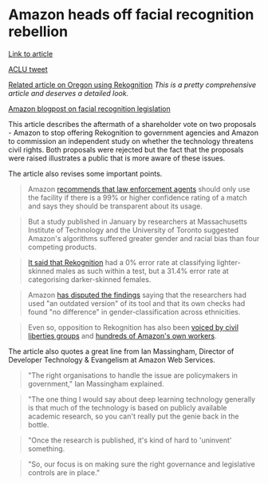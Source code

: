 # Amazon heads off facial recognition rebellion

[Link to article](https://www.bbc.com/news/technology-48339142)

[ACLU tweet](https://twitter.com/ACLU/status/1131228523186802688)

[Related article on Oregon using Rekognition](https://www.washingtonpost.com/technology/2019/04/30/amazons-facial-recognition-technology-is-supercharging-local-police/) *This is a pretty comprehensive article and deserves a detailed look.*

[Amazon blogpost on facial recognition legislation](https://aws.amazon.com/blogs/machine-learning/some-thoughts-on-facial-recognition-legislation/)

This article describes the aftermath of a shareholder vote on two proposals - Amazon to stop offering Rekognition to government agencies and Amazon to commission an independent study on whether the technology threatens civil rights. Both proposals were rejected but the fact that the proposals were raised illustrates a public that is more aware of these issues.

The article also revises some important points.

> Amazon [recommends that law enforcement agents](https://aws.amazon.com/blogs/machine-learning/some-thoughts-on-facial-recognition-legislation/) should only use the facility if there is a 99% or higher confidence rating of a match and says they should be transparent about its usage.

> But a study published in January by researchers at Massachusetts Institute of Technology and the University of Toronto suggested Amazon's algorithms suffered greater gender and racial bias than four competing products.

> [It said that Rekognition](http://www.aies-conference.com/wp-content/uploads/2019/01/AIES-19_paper_223.pdf) had a 0% error rate at classifying lighter-skinned males as such within a test, but a 31.4% error rate at categorising darker-skinned females.

> Amazon [has disputed the findings](https://aws.amazon.com/blogs/machine-learning/thoughts-on-recent-research-paper-and-associated-article-on-amazon-rekognition/) saying that the researchers had used "an outdated version" of its tool and that its own checks had found "no difference" in gender-classification across ethnicities.

> Even so, opposition to Rekognition has also been [voiced by civil liberties groups](https://www.eff.org/deeplinks/2018/05/amazon-stop-powering-government-surveillance) and [hundreds of Amazon's own workers](https://medium.com/s/powertrip/im-an-amazon-employee-my-company-shouldn-t-sell-facial-recognition-tech-to-police-36b5fde934ac).

The article also quotes a great line from Ian Massingham, Director of Developer Technology & Evangelism at Amazon Web Services.

> "The right organisations to handle the issue are policymakers in government," Ian Massingham explained.

> "The one thing I would say about deep learning technology generally is that much of the technology is based on publicly available academic research, so you can't really put the genie back in the bottle.

> "Once the research is published, it's kind of hard to 'uninvent' something.

> "So, our focus is on making sure the right governance and legislative controls are in place."
